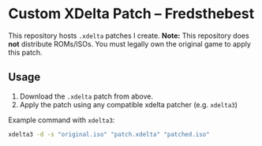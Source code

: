 # Custom XDelta Patch – Fredsthebest

This repository hosts `.xdelta` patches I create.
**Note:** This repository does **not** distribute ROMs/ISOs. You must legally own the original game to apply this patch.

## Usage
1. Download the `.xdelta` patch from above.
2. Apply the patch using any compatible xdelta patcher (e.g. `xdelta3`)

Example command with `xdelta3`:

```bash
xdelta3 -d -s "original.iso" "patch.xdelta" "patched.iso"
